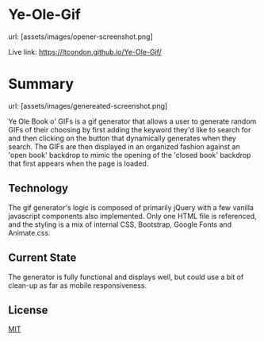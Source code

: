 # Ye-Ole-Gif

url: [assets/images/opener-screenshot.png]

Live link: https://ltcondon.github.io/Ye-Ole-Gif/

# Summary

url: [assets/images/genereated-screenshot.png]

Ye Ole Book o' GIFs is a gif generator that allows a user to generate random GIFs of their choosing by first adding the keyword they'd like to search for and then clicking on the button that dynamically generates when they search.  The GIFs are then displayed in an organized fashion against an 'open book' backdrop to mimic the opening of the 'closed book' backdrop that first appears when the page is loaded.

## Technology

The gif generator's logic is composed of primarily jQuery with a few vanilla javascript components also implemented. Only one HTML file is referenced, and the styling is a mix of internal CSS, Bootstrap, Google Fonts and Animate.css.

## Current State

The generator is fully functional and displays well, but could use a bit of clean-up as far as mobile responsiveness. 

## License
[MIT](https://choosealicense.com/licenses/mit/)